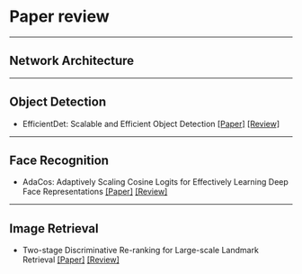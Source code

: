 # Paper review

---

## Network Architecture

---

## Object Detection
- EfficientDet: Scalable and Efficient Object Detection [[Paper]](https://arxiv.org/abs/1911.09070) [[Review]](https://github.com/dsskim/papers/blob/master/ObjectDetection/EfficientDet.md)

---

## Face Recognition
- AdaCos: Adaptively Scaling Cosine Logits for Effectively Learning Deep Face Representations [[Paper]](https://arxiv.org/abs/1905.00292) [[Review]](https://github.com/dsskim/papers/blob/master/FaceRecognition/AdaCos.md)

---

## Image Retrieval
- Two-stage Discriminative Re-ranking for Large-scale Landmark Retrieval [[Paper]](https://arxiv.org/abs/2003.11211) [[Review]](https://github.com/dsskim/papers/blob/master/ImageRetrieval/Two-stage_Discriminative_Re-ranking_for_Large-scale_Landmark_Retrieval.md)